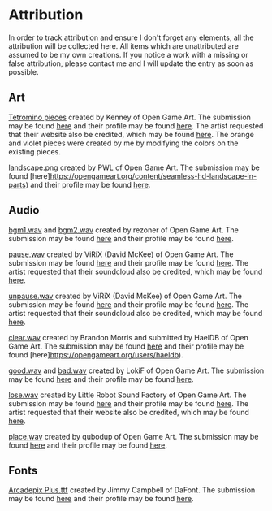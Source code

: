 # Attribution

In order to track attribution and ensure I don't forget any elements, all the attribution will be collected here.  All items which are unattributed are assumed to be my own creations.  If you notice a work with a missing or false attribution, please contact me and I will update the entry as soon as possible.

## Art

[Tetromino pieces](Art/Tetrominos) created by Kenney of Open Game Art.  The submission may be found [here](https://opengameart.org/content/puzzle-game-art) and their profile may be found [here](https://opengameart.org/users/kenney).  The artist requested that their website also be credited, which may be found [here](www.kenney.nl).
The orange and violet pieces were created by me by modifying the colors on the existing pieces.

[landscape.png](Art/Background/landscape.png) created by PWL of Open Game Art.  The submission may be found [here]https://opengameart.org/content/seamless-hd-landscape-in-parts) and their profile may be found [here](https://opengameart.org/users/pwl).

## Audio

[bgm1.wav](Audio/Music/bgm1.wav) and [bgm2.wav](Audio/Music/bgm2.wav) created by rezoner of Open Game Art.  The submission may be found [here](https://opengameart.org/content/puzzle-tune-1) and their profile may be found [here](https://opengameart.org/users/rezoner).

[pause.wav](Audio/Sounds/pause.wav) created by ViRiX (David McKee) of Open Game Art.  The submission may be found [here](https://opengameart.org/content/ui-decline-or-back) and their profile may be found [here](https://opengameart.org/users/virix).  The artist requested that their soundcloud also be credited, which may be found [here](https://soundcloud.com/virix).

[unpause.wav](Audio/Sounds/unpause.wav) created by ViRiX (David McKee) of Open Game Art.  The submission may be found [here](https://opengameart.org/content/ui-accept-or-forward) and their profile may be found [here](https://opengameart.org/users/virix).  The artist requested that their soundcloud also be credited, which may be found [here](https://soundcloud.com/virix).

[clear.wav](Audio/Sounds/clear.wav) created by Brandon Morris and submitted by HaelDB of Open Game Art.  The submission may be found [here](https://opengameart.org/content/completion-sound) and their profile may be found [here]https://opengameart.org/users/haeldb).

[good.wav](Audio/Sounds/good.wav) and [bad.wav](Audio/Sounds/bad.wav) created by LokiF of Open Game Art.  The submission may be found [here](https://opengameart.org/content/gui-sound-effects) and their profile may be found [here](https://opengameart.org/users/lokif).

[lose.wav](Audio/Sounds/lose.wav) created by Little Robot Sound Factory of Open Game Art.  The submission may be found [here](https://opengameart.org/content/8-bit-sound-effects-library) and their profile may be found [here](https://opengameart.org/users/little-robot-sound-factory).  The artist requested that their website also be credited, which may be found [here](www.littlerobotsoundfactory.com).

[place.wav](Audio/Sounds/place.wav) created by qubodup of Open Game Art.  The submission may be found [here](https://opengameart.org/content/item-handling) and their profile may be found [here](https://opengameart.org/users/qubodup).

## Fonts

[Arcadepix Plus.ttf](Fonts/Arcadepix%20Plus.ttf) created by Jimmy Campbell of DaFont.  The submission may be found [here](https://www.dafont.com/arcadepix-plus.font) and their profile may be found [here](https://www.dafont.com/jimmy-campbell.d5241).
